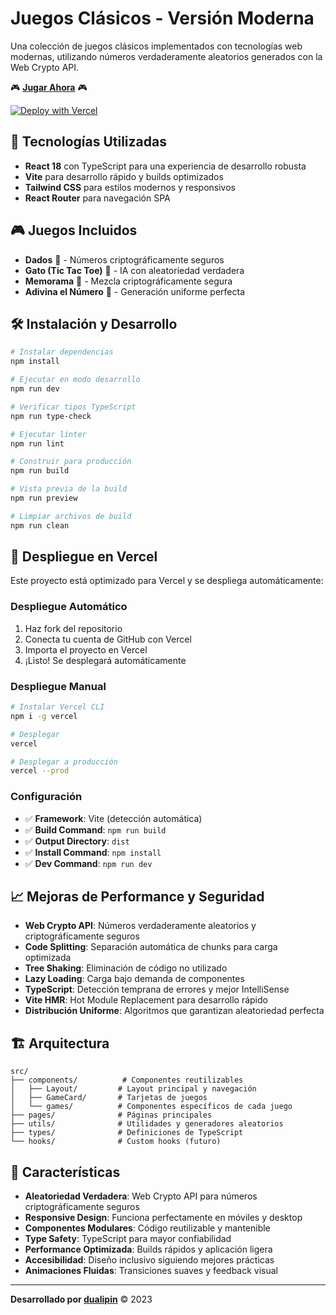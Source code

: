 # Juegos Clásicos - Versión Moderna

Una colección de juegos clásicos implementados con tecnologías web modernas, utilizando números verdaderamente aleatorios generados con la Web Crypto API.

🎮 **[Jugar Ahora](https://juegos-clasicos-modern.vercel.app)** 🎮

[![Deploy with Vercel](https://vercel.com/button)](https://vercel.com/new/clone?repository-url=https://github.com/dualipin/juegos-clasicos)

## 🚀 Tecnologías Utilizadas

- **React 18** con TypeScript para una experiencia de desarrollo robusta
- **Vite** para desarrollo rápido y builds optimizados
- **Tailwind CSS** para estilos modernos y responsivos
- **React Router** para navegación SPA

## 🎮 Juegos Incluidos

- **Dados** 🔐 - Números criptográficamente seguros
- **Gato (Tic Tac Toe)** 🤖 - IA con aleatoriedad verdadera  
- **Memorama** 🔀 - Mezcla criptográficamente segura
- **Adivina el Número** 🎯 - Generación uniforme perfecta

## 🛠️ Instalación y Desarrollo

```bash
# Instalar dependencias
npm install

# Ejecutar en modo desarrollo
npm run dev

# Verificar tipos TypeScript
npm run type-check

# Ejecutar linter
npm run lint

# Construir para producción
npm run build

# Vista previa de la build
npm run preview

# Limpiar archivos de build
npm run clean
```

## 🚀 Despliegue en Vercel

Este proyecto está optimizado para Vercel y se despliega automáticamente:

### Despliegue Automático
1. Haz fork del repositorio
2. Conecta tu cuenta de GitHub con Vercel
3. Importa el proyecto en Vercel
4. ¡Listo! Se desplegará automáticamente

### Despliegue Manual
```bash
# Instalar Vercel CLI
npm i -g vercel

# Desplegar
vercel

# Desplegar a producción
vercel --prod
```

### Configuración
- ✅ **Framework**: Vite (detección automática)
- ✅ **Build Command**: `npm run build`
- ✅ **Output Directory**: `dist`
- ✅ **Install Command**: `npm install`
- ✅ **Dev Command**: `npm run dev`

## 📈 Mejoras de Performance y Seguridad

- **Web Crypto API**: Números verdaderamente aleatorios y criptográficamente seguros
- **Code Splitting**: Separación automática de chunks para carga optimizada
- **Tree Shaking**: Eliminación de código no utilizado
- **Lazy Loading**: Carga bajo demanda de componentes
- **TypeScript**: Detección temprana de errores y mejor IntelliSense
- **Vite HMR**: Hot Module Replacement para desarrollo rápido
- **Distribución Uniforme**: Algoritmos que garantizan aleatoriedad perfecta

## 🏗️ Arquitectura

```
src/
├── components/          # Componentes reutilizables
│   ├── Layout/         # Layout principal y navegación
│   ├── GameCard/       # Tarjetas de juegos
│   └── games/          # Componentes específicos de cada juego
├── pages/              # Páginas principales
├── utils/              # Utilidades y generadores aleatorios
├── types/              # Definiciones de TypeScript
└── hooks/              # Custom hooks (futuro)
```

## 🎯 Características

- **Aleatoriedad Verdadera**: Web Crypto API para números criptográficamente seguros
- **Responsive Design**: Funciona perfectamente en móviles y desktop
- **Componentes Modulares**: Código reutilizable y mantenible
- **Type Safety**: TypeScript para mayor confiabilidad
- **Performance Optimizada**: Builds rápidos y aplicación ligera
- **Accesibilidad**: Diseño inclusivo siguiendo mejores prácticas
- **Animaciones Fluidas**: Transiciones suaves y feedback visual

---

**Desarrollado por [dualipin](https://github.com/dualipin/)** © 2023

